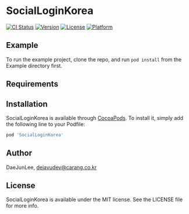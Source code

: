# SocialLoginKorea

[![CI Status](https://img.shields.io/travis/DaeJunLee/SocialLoginKorea.svg?style=flat)](https://travis-ci.org/DaeJunLee/SocialLoginKorea)
[![Version](https://img.shields.io/cocoapods/v/SocialLoginKorea.svg?style=flat)](https://cocoapods.org/pods/SocialLoginKorea)
[![License](https://img.shields.io/cocoapods/l/SocialLoginKorea.svg?style=flat)](https://cocoapods.org/pods/SocialLoginKorea)
[![Platform](https://img.shields.io/cocoapods/p/SocialLoginKorea.svg?style=flat)](https://cocoapods.org/pods/SocialLoginKorea)

## Example

To run the example project, clone the repo, and run `pod install` from the Example directory first.

## Requirements

## Installation

SocialLoginKorea is available through [CocoaPods](https://cocoapods.org). To install
it, simply add the following line to your Podfile:

```ruby
pod 'SocialLoginKorea'
```

## Author

DaeJunLee, dejavudev@carang.co.kr

## License

SocialLoginKorea is available under the MIT license. See the LICENSE file for more info.
